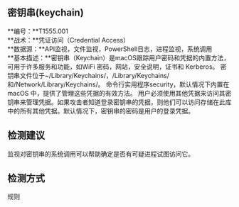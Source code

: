 ## 密钥串(keychain)  
**编号：**T1555.001  
**战术：**凭证访问（Credential Access）  
**数据源：**API监视，文件监视，PowerShell日志，进程监视，系统调用  
**基本描述：**密钥串（Keychain）是macOS跟踪用户密码和凭据的内置方法，可用于许多服务和功能，如WiFi 密码，网站，安全说明，证书和 Kerberos。
密钥串文件位于~/Library/Keychains/，/Library/Keychains/和/Network/Library/Keychains/。 命令行实用程序security，默认情况下内置在 macOS 中，提供了管理这些凭据的有效方法。
用户必须使用其他凭据来访问其密钥串来管理凭据。如果攻击者知道登录密钥串的凭据，则他们可以访问存储在此库中的所有其他凭据。默认情况下，密钥串的密码是用户的登录凭据。  
## 检测建议  
监视对密钥串的系统调用可以帮助确定是否有可疑进程试图访问它。  
## 检测方式  
规则
